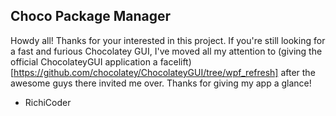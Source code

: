 ## Choco Package Manager ##

Howdy all! Thanks for your interested in this project. If you're still looking for a fast and furious Chocolatey GUI, I've moved all my attention to (giving the official ChocolateyGUI application a facelift)[https://github.com/chocolatey/ChocolateyGUI/tree/wpf_refresh] after the awesome guys there invited me over. Thanks for giving my app a glance!

- RichiCoder
